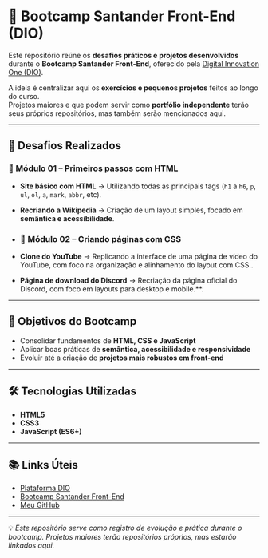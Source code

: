 # 🚀 Bootcamp Santander Front-End (DIO)

Este repositório reúne os **desafios práticos e projetos desenvolvidos** durante o **Bootcamp Santander Front-End**, oferecido pela [Digital Innovation One (DIO)](https://www.dio.me/).  

A ideia é centralizar aqui os **exercícios e pequenos projetos** feitos ao longo do curso.  
Projetos maiores e que podem servir como **portfólio independente** terão seus próprios repositórios, mas também serão mencionados aqui.  

---

## 📌 Desafios Realizados

### 🔹 Módulo 01 – Primeiros passos com HTML
- **Site básico com HTML** → Utilizando todas as principais tags (`h1` a `h6`, `p`, `ul`, `ol`, `a`, `mark`, `abbr`, etc).  
- **Recriando a Wikipedia** → Criação de um layout simples, focado em **semântica e acessibilidade**.

  
- ### 🔹 Módulo 02 – Criando páginas com CSS
- **Clone do YouTube** → Replicando a interface de uma página de vídeo do YouTube, com foco na organização e alinhamento do layout com CSS..  
- **Página de download do Discord** → Recriação da página oficial do Discord, com foco em layouts para desktop e mobile.**.

---

## 🎯 Objetivos do Bootcamp
- Consolidar fundamentos de **HTML, CSS e JavaScript**  
- Aplicar boas práticas de **semântica, acessibilidade e responsividade**  
- Evoluir até a criação de **projetos mais robustos em front-end**  

---

## 🛠️ Tecnologias Utilizadas
- **HTML5**  
- **CSS3**  
- **JavaScript (ES6+)**  

---

## 📚 Links Úteis
- [Plataforma DIO](https://www.dio.me/)  
- [Bootcamp Santander Front-End](https://assets.santanderopenacademy.com/uploaded/programs/22ad1fc1-96cf-4861-9afb-679299caa63d)  
- [Meu GitHub](https://github.com/GabrielCotrimMiron)  

---

💡 *Este repositório serve como registro de evolução e prática durante o bootcamp. Projetos maiores terão repositórios próprios, mas estarão linkados aqui.*  
